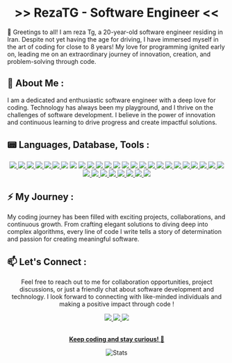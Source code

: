 <h1 align='center'>
    >> RezaTG - Software Engineer <<
</h1>

<p>👋 Greetings to all! I am reza Tg, a 20-year-old software engineer residing in Iran. Despite not yet having the age for driving, I have immersed myself in the art of coding for close to 8 years! My love for programming ignited early on, leading me on an extraordinary journey of innovation, creation, and problem-solving through code.</p>

## 🔭 About Me :
<p>I am a dedicated and enthusiastic software engineer with a deep love for coding. Technology has always been my playground, and I thrive on the challenges of software development. I believe in the power of innovation and continuous learning to drive progress and create impactful solutions.</p>

## 📟 Languages, Database, Tools :
<p align="center">
  <a href="https://python.org">
    <img src="https://skillicons.dev/icons?i=python" />
  </a>
  <a href="https://go.dev">
    <img src="https://skillicons.dev/icons?i=go" />
  </a>
  <a href="https://lua.org">
    <img src="https://skillicons.dev/icons?i=lua" />
  </a>
  <a href="https://nodejs.org">
    <img src="https://skillicons.dev/icons?i=nodejs" />
  </a>
  <a href="https://javascript.com">
    <img src="https://skillicons.dev/icons?i=js" />
  </a>
  <a href="https://typescriptlang.org">
    <img src="https://skillicons.dev/icons?i=ts" />
  </a>
  <img src="https://skillicons.dev/icons?i=html" />
  <img src="https://skillicons.dev/icons?i=css" />
  <a href="https://getbootstrap.com">
    <img src="https://skillicons.dev/icons?i=bootstrap" >
  </a>
  <a href="https://htmx.org">
    <img src="https://skillicons.dev/icons?i=htmx" />
  </a>
  <a href="https://fastapi.tiangolo.com">
    <img src="https://skillicons.dev/icons?i=fastapi" />
  </a>
  <a href="https://flask.palletsprojects.com">
    <img src="https://skillicons.dev/icons?i=flask" />
  </a>
  <img src="https://skillicons.dev/icons?i=regex" />
  <a href="https://lesscss.org">
    <img src="https://skillicons.dev/icons?i=less" />
  </a>
  <a href="https://redis.io">
    <img src="https://skillicons.dev/icons?i=redis" />
  </a>
  <a href="https://mongodb.com">
    <img src="https://skillicons.dev/icons?i=mongodb" />
  </a>
  <a href="https://postgresql.org">
    <img src="https://skillicons.dev/icons?i=postgres" />
  </a>
  <a href="https://mysql.com">
    <img src="https://skillicons.dev/icons?i=mysql" />
  </a>
  <a href="https://sqlite.org">
    <img src="https://skillicons.dev/icons?i=sqlite" />
  </a>
  <a href="https://git-scm.com">
    <img src="https://skillicons.dev/icons?i=git" />
  </a>
  <a href="https://github.com">
    <img src="https://skillicons.dev/icons?i=github" />
  </a>
  <a href="https://gitlab.com">
    <img src="https://skillicons.dev/icons?i=gitlab" />
  </a>
  <a href="https://docker.com">
    <img src="https://skillicons.dev/icons?i=docker" />
  </a>
  <a href="https://kafka.apache.org">
    <img src="https://skillicons.dev/icons?i=kafka" />
  </a>
  <a href="https://nginx.org">
    <img src="https://skillicons.dev/icons?i=nginx" />
  </a>
  <a href="https://cloudflare.com">
    <img src="https://skillicons.dev/icons?i=cloudflare" />
  </a>
  <a href="https://linux.org">
    <img src="https://skillicons.dev/icons?i=linux" />
  </a>
  <a href="https://kali.org/">
    <img src="https://skillicons.dev/icons?i=kali" />
  </a>
  <a href="https://archlinux.org">
    <img src="https://skillicons.dev/icons?i=arch" />
  </a>
  <a href="https://bash.com">
    <img src="https://skillicons.dev/icons?i=bash" />
  </a>
  <a href="https://vim.org">
    <img src="https://skillicons.dev/icons?i=vim" />
  </a>
  <a href="https://code.visualstudio.com">
    <img src="https://skillicons.dev/icons?i=vscode" />
  </a>
  <a href="https://atom-editor.cc">
    <img src="https://skillicons.dev/icons?i=atom" />
  </a>
</p>

## ⚡ My Journey :
<p> My coding journey has been filled with exciting projects, collaborations, and continuous growth. From crafting elegant solutions to diving deep into complex algorithms, every line of code I write tells a story of determination and passion for creating meaningful software.</p>

## 📫 Let's Connect :
<div align="center">
<p> Feel free to reach out to me for collaboration opportunities, project discussions, or just a friendly chat about software development and technology. I look forward to connecting with like-minded individuals and making a positive impact through code !</p>

<a href="https://t.me/dll_as">
  <img src="https://img.shields.io/badge/Telegram-2CA5E0?style=for-the-badge&logo=telegram&logoColor=white" />
</a>
<a href="https://instagram.com/rezatg15">
  <img src="https://img.shields.io/badge/Instagram-E4405F?style=for-the-badge&logo=instagram&logoColor=white" />
</a>
<a href="mailto:YouSudo@outlook.com">
  <img src="https://img.shields.io/badge/Microsoft_Outlook-0078D4?style=for-the-badge&logo=microsoft-outlook&logoColor=white" />
</a>
<br />
<br />

<p><b><u>Keep coding and stay curious! 🚀</b></u></p>
<img src="https://github-readme-stats.vercel.app/api?username=rezatg&show_icons=true&theme=github_dark" alt="Stats">
</div>

